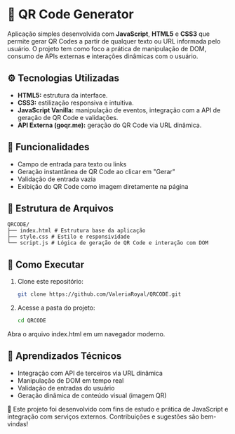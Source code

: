 # 📱 QR Code Generator

Aplicação simples desenvolvida com **JavaScript**, **HTML5** e **CSS3** que permite gerar QR Codes a partir de qualquer texto ou URL informada pelo usuário. O projeto tem como foco a prática de manipulação de DOM, consumo de APIs externas e interações dinâmicas com o usuário.

## ⚙️ Tecnologias Utilizadas

- **HTML5:** estrutura da interface.
- **CSS3:** estilização responsiva e intuitiva.
- **JavaScript Vanilla:** manipulação de eventos, integração com a API de geração de QR Code e validações.
- **API Externa (goqr.me):** geração do QR Code via URL dinâmica.

## 🎯 Funcionalidades

- Campo de entrada para texto ou links
- Geração instantânea de QR Code ao clicar em "Gerar"
- Validação de entrada vazia
- Exibição do QR Code como imagem diretamente na página

## 📁 Estrutura de Arquivos

```
QRCODE/
├── index.html # Estrutura base da aplicação
├── style.css # Estilo e responsividade
└── script.js # Lógica de geração de QR Code e interação com DOM
```

## 🚀 Como Executar

1. Clone este repositório:
   ```bash
   git clone https://github.com/ValeriaRoyal/QRCODE.git
   
2. Acesse a pasta do projeto:
   ```bash
   cd QRCODE
Abra o arquivo index.html em um navegador moderno.

## 🧪 Aprendizados Técnicos

- Integração com API de terceiros via URL dinâmica
- Manipulação de DOM em tempo real
- Validação de entradas do usuário
- Geração dinâmica de conteúdo visual (imagem QR)

📌 Este projeto foi desenvolvido com fins de estudo e prática de JavaScript e integração com serviços externos. Contribuições e sugestões são bem-vindas!
